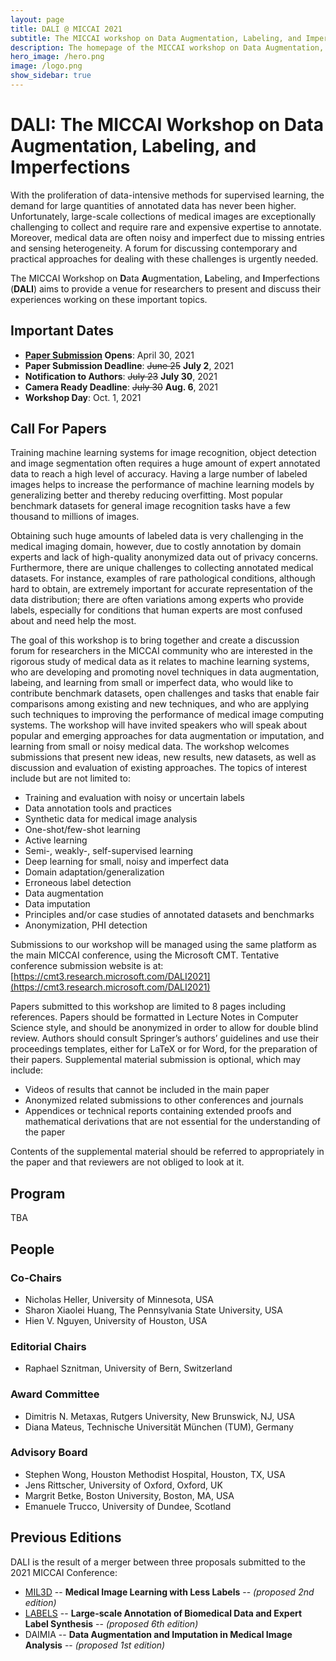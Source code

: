 ```yaml
---
layout: page
title: DALI @ MICCAI 2021
subtitle: The MICCAI workshop on Data Augmentation, Labeling, and Imperfections
description: The homepage of the MICCAI workshop on Data Augmentation, Labeling, and Imperfections
hero_image: /hero.png
image: /logo.png
show_sidebar: true
---
```


# DALI: The MICCAI Workshop on Data Augmentation, Labeling, and Imperfections

With the proliferation of data-intensive methods for supervised learning, the demand for large quantities of annotated data has never been higher. Unfortunately, large-scale collections of medical images are exceptionally challenging to collect and require rare and expensive expertise to annotate. Moreover, medical data are often noisy and imperfect due to missing entries and sensing heterogeneity. A forum for discussing contemporary and practical approaches for dealing with these challenges is urgently needed.

The MICCAI Workshop on **D**ata **A**ugmentation, **L**abeling, and **I**mperfections (**DALI**) aims to provide a venue for researchers to present and discuss their experiences working on these important topics.

## Important Dates

- **[Paper Submission](https://cmt3.research.microsoft.com/DALI2021) Opens**: April 30, 2021
- **Paper Submission Deadline**: ~~June 25~~ **July 2**, 2021
- **Notification to Authors**: ~~July 23~~ **July 30**, 2021
- **Camera Ready Deadline**: ~~July 30~~ **Aug. 6**, 2021
- **Workshop Day**: Oct. 1, 2021

## Call For Papers

Training machine learning systems for image recognition, object detection and image segmentation often requires a huge amount of expert annotated data to reach a high level of accuracy. Having a large number of labeled images helps to increase the performance of machine learning models by generalizing better and thereby reducing overfitting. Most popular benchmark datasets for general image recognition tasks have a few thousand to millions of images.

Obtaining such huge amounts of labeled data is very challenging in the medical imaging domain, however, due to costly annotation by domain experts and lack of high-quality anonymized data out of privacy concerns. Furthermore, there are unique challenges to collecting annotated medical datasets. For instance, examples of rare pathological conditions, although hard to obtain, are extremely important for accurate representation of the data distribution; there are often variations among experts who provide labels, especially for conditions that human experts are most confused about and need help the most.

The goal of this workshop is to bring together and create a discussion forum for researchers in the MICCAI community who are interested in the rigorous study of medical data as it relates to machine learning systems, who are developing and promoting novel techniques in data augmentation, labeing, and learning from small or imperfect data, who would like to contribute benchmark datasets, open challenges and tasks that enable fair comparisons among existing and new techniques, and who are applying such techniques to improving the performance of medical image computing systems. The workshop will have invited speakers who will speak about popular and emerging approaches for data augmentation or imputation, and learning from small or noisy medical data. The workshop welcomes submissions that present new ideas, new results, new datasets, as well as discussion and evaluation of existing approaches. The topics of interest include but are not limited to:

- Training and evaluation with noisy or uncertain labels
- Data annotation tools and practices
- Synthetic data for medical image analysis
- One-shot/few-shot learning
- Active learning
- Semi-, weakly-, self-supervised learning
- Deep learning for small, noisy and imperfect data
- Domain adaptation/generalization
- Erroneous label detection
- Data augmentation
- Data imputation
- Principles and/or case studies of annotated datasets and benchmarks
- Anonymization, PHI detection

Submissions to our workshop will be managed using the same platform as the main MICCAI conference, using the Microsoft CMT. Tentative conference submission website is at: [https://cmt3.research.microsoft.com/DALI2021](https://cmt3.research.microsoft.com/DALI2021)

Papers submitted to this workshop are limited to 8 pages including references. Papers should be formatted in Lecture Notes in Computer Science style, and should be anonymized in order to allow for double blind review. Authors should consult Springer’s authors’ guidelines and use their proceedings templates, either for LaTeX or for Word, for the preparation of their papers. Supplemental material submission is optional, which may include:

- Videos of results that cannot be included in the main paper
- Anonymized related submissions to other conferences and journals
- Appendices or technical reports containing extended proofs and mathematical derivations that are not essential for the understanding of the paper

Contents of the supplemental material should be referred to appropriately in the paper and that reviewers are not obliged to look at it.

## Program

TBA

## People

### Co-Chairs

- Nicholas Heller, University of Minnesota, USA
- Sharon Xiaolei Huang, The Pennsylvania State University, USA
- Hien V. Nguyen, University of Houston, USA

### Editorial Chairs

- Raphael Sznitman, University of Bern, Switzerland

### Award Committee

- Dimitris N. Metaxas, Rutgers University, New Brunswick, NJ, USA
- Diana Mateus, Technische Universität München (TUM), Germany

### Advisory Board

- Stephen Wong, Houston Methodist Hospital, Houston, TX, USA
- Jens Rittscher, University of Oxford, Oxford, UK
- Margrit Betke, Boston University, Boston, MA, USA
- Emanuele Trucco, University of Dundee, Scotland

## Previous Editions

DALI is the result of a merger between three proposals submitted to the 2021 MICCAI Conference:

- [MIL3D](https://www.hvnguyen.com/lesslabelsimperfectdataml2020) -- **Medical Image Learning with Less Labels** -- *(proposed 2nd edition)*
- [LABELS](https://www.miccailabels.org/) -- **Large-scale Annotation of Biomedical Data and Expert Label Synthesis** -- *(proposed 6th edition)*
- DAIMIA -- **Data Augmentation and Imputation in Medical Image Analysis** -- *(proposed 1st edition)*

